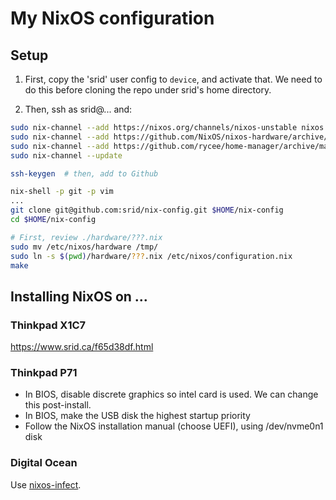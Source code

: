 # My NixOS configuration

## Setup

1. First, copy the 'srid' user config to `device`, and activate that. We need to do this before cloning the repo under srid's home directory.

1. Then, ssh as srid@... and:

```bash
sudo nix-channel --add https://nixos.org/channels/nixos-unstable nixos
sudo nix-channel --add https://github.com/NixOS/nixos-hardware/archive/master.tar.gz nixos-hardware
sudo nix-channel --add https://github.com/rycee/home-manager/archive/master.tar.gz home-manager
sudo nix-channel --update

ssh-keygen  # then, add to Github

nix-shell -p git -p vim
...
git clone git@github.com:srid/nix-config.git $HOME/nix-config
cd $HOME/nix-config 

# First, review ./hardware/???.nix
sudo mv /etc/nixos/hardware /tmp/
sudo ln -s $(pwd)/hardware/???.nix /etc/nixos/configuration.nix
make
```

## Installing NixOS on ...

### Thinkpad X1C7

<https://www.srid.ca/f65d38df.html>

### Thinkpad P71

- In BIOS, disable discrete graphics so intel card is used. We can change this post-install.
- In BIOS, make the USB disk the highest startup priority
- Follow the NixOS installation manual (choose UEFI), using /dev/nvme0n1 disk

### Digital Ocean

Use [nixos-infect](https://github.com/elitak/nixos-infect).
